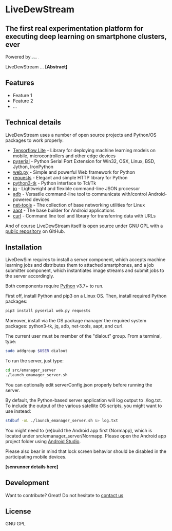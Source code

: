 # LiveDewStream
## The first real experimentation platform for executing deep learning on smartphone clusters, ever

Powered by [<img src="https://www.python.org/static/img/python-logo@2x.png" alt="Python" style="zoom:25%;" />](https://www.python.org) [<img src="https://upload.wikimedia.org/wikipedia/commons/thumb/6/64/Android_logo_2019_%28stacked%29.svg/1200px-Android_logo_2019_%28stacked%29.svg.png" alt="Android" style="zoom: 5%;" />](https://www.android.com)

LiveDewStream ... **[Abstract]**

## Features

- Feature 1
- Feature 2
- ...

## Technical details

LiveDewStream uses a number of open source projects and Python/OS packages to work properly:

- [Tensorflow Lite](https://www.tensorflow.org/lite) - Library for deploying machine learning models on mobile, microcontrollers and other edge devices
- [pyserial](https://pypi.org/project/pyserial/) - Python Serial Port Extension for Win32, OSX, Linux, BSD, Jython, IronPython
- [web.py](https://webpy.org/) - Simple and powerful Web framework for Python
- [requests](https://docs.python-requests.org) - Elegant and simple HTTP library for Python
- [python3-tk](https://docs.python.org/3/library/tkinter.html) - Python interface to Tcl/Tk
- [jq](https://stedolan.github.io/jq/) - Lightweight and flexible command-line JSON processor
- [adb](https://developer.android.com/studio/command-line/adb) - Versatile command-line tool to communicate with/control Android-powered devices
- [net-tools](https://sourceforge.net/projects/net-tools/) - The collection of base networking utilities for Linux
- [aapt](https://developer.android.com/studio/command-line/aapt2) - The base builder for Android applications
- [curl](https://curl.se/) - Command line tool and library for transferring data with URLs 

And of course LiveDewStream itself is open source under GNU GPL with a [public repository](http://github.com/matieber/livedewstream) on GitHub.

## Installation

LiveDewSim requires to install a server component, which accepts machine learning jobs and distributes them to attached smartphones, and a job submitter component, which instantiates image streams and submit jobs to the server accordingly.

Both components require [Python](https://www.python.org/) v3.7+ to run.

First off, install Python and pip3 on a Linux OS. Then, install required Python packages:

```sh
pip3 install pyserial web.py requests
```

Moreover, install via the OS package manager the required system packages: python3-tk, jq, adb, net-tools, aapt, and curl. 

The current user must be member of the "dialout" group. From a terminal, type:

```sh
sudo addgroup $USER dialout
```

To run the server, just type:

```sh
cd src/emanager_server
./launch_emanager_server.sh
```

You can optionally edit serverConfig.json properly before running the server.

By default, the Python-based server application will log output to ./log.txt. To include the output of the various satellite OS scripts, you might want to use instead: 

```sh
stdbuf -oL ./launch_emanager_server.sh &> log.txt
```

You might need to (re)build the Android app first (Normapp), which is located under src/emanager_server/Normapp. Please open the Android app project folder using [Android Studio](https://developer.android.com/studio).

Please also bear in mind that lock screen behavior should be disabled in the participating mobile devices.

**[scnrunner details here]**

## Development

Want to contribute? Great! Do not hesitate to [contact us](matias.hirsch@isistan.unicen.edu.ar)

## License

GNU GPL
